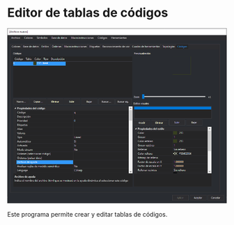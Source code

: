 # Editor de tablas de códigos

![Programa Editor de tablas de códigos](../../../.gitbook/assets/editordetablascodigos.png)

Este programa permite crear y editar tablas de códigos.
